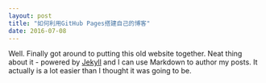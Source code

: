 ```yaml
---
layout: post
title: "如何利用GitHub Pages搭建自己的博客"
date: 2016-07-08
---
```


Well. Finally got around to putting this old website together. Neat thing about it - powered by [Jekyll](http://jekyllrb.com) and I can use Markdown to author my posts. It actually is a lot easier than I thought it was going to be.
